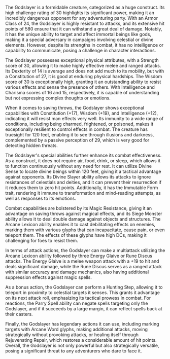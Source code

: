 The Godslayer is a formidable creature, categorized as a huge construct. Its high challenge rating of 30 highlights its significant power, making it an incredibly dangerous opponent for any adventuring party. With an Armor Class of 24, the Godslayer is highly resistant to attacks, and its extensive hit points of 580 ensure that it can withstand a great deal of damage. Notably, it has the unique ability to target and affect immortal beings like gods, making it a special adversary in campaigns involving celestial or divine elements. However, despite its strengths in combat, it has no intelligence or capability to communicate, posing a challenge in character interactions. 

The Godslayer possesses exceptional physical attributes, with a Strength score of 30, allowing it to make highly effective melee and ranged attacks. Its Dexterity of 14 is average and does not add much to its mobility, but with a Constitution of 27, it is good at enduring physical hardships. The Wisdom score of 30 is exceptionally high, granting it an outstanding ability to resist various effects and sense the presence of others. With Intelligence and Charisma scores of 16 and 15, respectively, it is capable of understanding but not expressing complex thoughts or emotions.

When it comes to saving throws, the Godslayer shows exceptional capabilities with Constitution (+17), Wisdom (+19), and Intelligence (+12), indicating it will resist man effects very well. Its immunity to a wide range of conditions, including being charmed, frightened, or poisoned, makes it exceptionally resilient to control effects in combat. The creature has truesight for 120 feet, enabling it to see through illusions and darkness, complemented by a passive perception of 29, which is very good for detecting hidden threats.

The Godslayer's special abilities further enhance its combat effectiveness. As a construct, it does not require air, food, drink, or sleep, which allows it to function continuously without any need for rest. It can utilize Divine Sense to locate divine beings within 120 feet, giving it a tactical advantage against opponents. Its Divine Slayer ability allows its attacks to ignore resistances of celestials and deities, and it can prevent their resurrection if it reduces them to zero hit points. Additionally, it has the Immutable Form trait, rendering it immune to transformation and mind-reading attempts, as well as responses to its emotions.

Combat capabilities are bolstered by its Magic Resistance, giving it an advantage on saving throws against magical effects, and its Siege Monster ability allows it to deal double damage against objects and structures. The Arcane Lexicon ability enables it to cast debilitating effects on enemies, marking them with various glyphs that can incapacitate, cause pain, or even teleport them. The effects of these glyphs have high DCs, making it challenging for foes to resist them.

In terms of attack actions, the Godslayer can make a multiattack utilizing the Arcane Lexicon ability followed by three Energy Glaive or Rune Discus attacks. The Energy Glaive is a melee weapon attack with a +19 to hit and deals significant damage, while the Rune Discus serves as a ranged attack with similar accuracy and damage mechanics, also having additional suppression effects against magic spells.

As a bonus action, the Godslayer can perform a Hunting Step, allowing it to teleport in proximity to celestial targets it senses. This grants it advantage on its next attack roll, emphasizing its tactical prowess in combat. For reactions, the Parry Spell ability can negate spells targeting only the Godslayer, and if it succeeds by a large margin, it can reflect spells back at their casters.

Finally, the Godslayer has legendary actions it can use, including marking targets with Arcane Word glyphs, making additional attacks, moving strategically without provoking attacks, or healing itself through Rejuvenating Repair, which restores a considerable amount of hit points. Overall, the Godslayer is not only powerful but also strategically versatile, posing a significant threat to any adventurers who dare to face it.